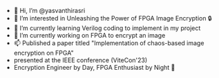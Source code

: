 - 👋 Hi, I’m @yasvanthirasri
- 👀 I’m interested in Unleashing the Power of FPGA Image Encryption 🔒
- 🌱 I’m currently learning Verilog coding to implement in my project
- 💞️ I’m currently working on FPGA to encrypt an image
- 📫 Published a paper titled "Implementation of chaos-based image encryption on FPGA"
- presented at the IEEE conference (ViteCon'23)
-  Encryption Engineer by Day, FPGA Enthusiast by Night 🌙

<!---
yasvanthirasri/yasvanthirasri is a ✨ special ✨ repository because its `README.md` (this file) appears on your GitHub profile.
You can click the Preview link to take a look at your changes.
--->
